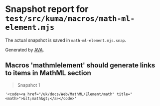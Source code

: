 # Snapshot report for `test/src/kuma/macros/math-ml-element.mjs`

The actual snapshot is saved in `math-ml-element.mjs.snap`.

Generated by [AVA](https://avajs.dev).

## Macros 'mathmlelement' should generate links to items in MathML section

> Snapshot 1

    '<code><a href="/uk/docs/Web/MathML/Element/math" title="<math>">&lt;math&gt;</a></code>'
